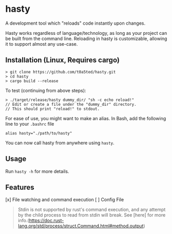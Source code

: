 # hasty
A development tool which "reloads" code instantly upon changes.

Hasty works regardless of language/technology, as long as your project can be built from the command line.
Reloading in hasty is customizable, allowing it to support almost any use-case.

## Installation (Linux, Requires cargo)
```
> git clone https://github.com/t0a5ted/hasty.git
> cd hasty
> cargo build --release
```
To test (continuing from above steps):
```
> ./target/release/hasty dummy_dir/ "sh -c echo reload!"
// Edit or create a file under the "dummy_dir" directory.
// This should print "reload!" to stdout.
```

For ease of use, you might want to make an alias.
In Bash, add the following line to your `.bashrc` file

```
alias hasty="./path/to/hasty"
```
You can now call hasty from anywhere using `hasty`.

## Usage
Run `hasty -h` for more details.

## Features
[x] File watching and command execution
[ ] Config File

> Stdin is not supported by rust's command execution, and any attempt by the child process to read from stdin will break.
> See [here] for more info.(https://doc.rust-lang.org/std/process/struct.Command.html#method.output)


